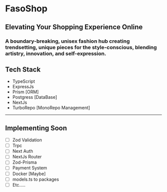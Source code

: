 # FasoShop

## Elevating Your Shopping Experience Online

### A boundary-breaking, unisex fashion hub creating trendsetting, unique pieces for the style-conscious, blending artistry, innovation, and self-expression.

## Tech Stack

- TypeScript
- ExpressJs
- Prism [ORM]
- Postgress [DataBase]
- NextJs
- TurboRepo [MonoRepo Management]

---

## Implementing Soon

- [ ] Zod Validation
- [ ] Trpc
- [ ] Next Auth
- [ ] NextJs Router
- [ ] Zod-Prisma
- [ ] Payment System
- [ ] Docker [Maybe]
- [ ] models.ts to packages
- [ ] Etc.....
